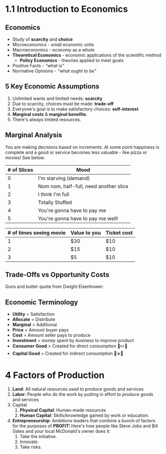 # 1.1 Introduction to Economics

## Economics

- Study of **scarcity** and **choice**
- Microeconomics - small economic units
- Macroeconomics - economy as a whole
- **Theoretical Economics** -  economic applications of the scientific method
  - **Policy Economics** -  theories applied to meet goals
- Positive Facts - *“what is”*
- Normative Opinions - *“what ought to be”*

## 5 Key Economic Assumptions

1. Unlimited wants and limited needs: **scarcity**
2. Due to scarcity, choices must be made: **trade-off**
3. Everyone's goal is to make satisfactory choices: **self-interest**
4. **Marginal costs** & **marginal benefits**.
5. There's always limited resources.

## Marginal Analysis

You are making decisions based on increments. At some point happiness is complete and a good or service becomes less valuable - like pizza or movies! See below:

| # of Slices | Mood |
| -- | -- |
| 0 | I'm starving (demand) |
| 1 | Nom nom, half-full, need another slice |
| 2 | I think I'm full |
| 3 | Totally Stuffed |
| 4 | You're gonna have to pay me |
| 5 | You're gonna have to pay me well! |

| # of times seeing movie | Value to you | Ticket cost |
| -- | -- | -- |
| 1 | $30 | $10 |
| 2 | $15 | $10 |
| 3 | $5 | $10 |

## Trade-Offs vs Opportunity Costs

Guns and butter quote from Dwight Eisenhower:

> 

## Economic Terminology

- **Utility** = Satisfaction
- **Allocate** = Distribute
- **Marginal** = Additional
- **Price** = Amount buyer pays
- **Cost** = Amount seller pays to produce
- **Investment** = money spent by business to improve product
- **Consumer Good** = Created for direct consumption :pizza::pencil2::tropical_drink:
- **Capital Good** = Created for indirect consumption :tractor::airplane::ferris_wheel:

# 4 Factors of Production

1. **Land**: All natural resources used to produce goods and services
2. **Labor**: People who do the work by putting in effort to produce goods and services
3. Capital
    1. **Physical Capital**: Human-made resources
    2. **Human Capital**: Skills/knowledge gained by work or education.
4. **Entrepreneurship**: Ambitions leaders that combine a bunch of factors for the purposes of **PROFIT**! Here's how people like Steve Jobs and Bill Gates and your local McDonald's owner does it:
    1. Take the initiative.
    2. Innovate.
    3. Take risks.